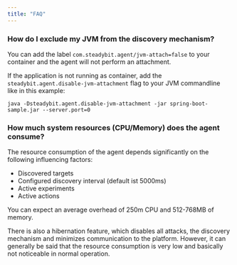 ```yaml
---
title: "FAQ"
---
```


### How do I exclude my JVM from the discovery mechanism?

You can add the label `com.steadybit.agent/jvm-attach=false` to your container and the agent will not perform an attachment.

If the application is not running as container, add the `steadybit.agent.disable-jvm-attachment` flag to your JVM commandline like in this example:

```
java -Dsteadybit.agent.disable-jvm-attachment -jar spring-boot-sample.jar --server.port=0
```

### How much system resources (CPU/Memory) does the agent consume?

The resource consumption of the agent depends significantly on the following influencing factors:

* Discovered targets
* Configured discovery interval (default ist 5000ms)
* Active experiments
* Active actions

You can expect an average overhead of 250m CPU and  512-768MB of memory.

There is also a hibernation feature, which disables all attacks, the discovery mechanism and minimizes communication to the platform.
However, it can generally be said that the resource consumption is very low and basically not noticeable in normal operation.

